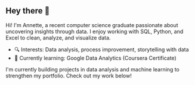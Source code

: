 ## Hey there 👋

Hi! I'm Annette, a recent computer science graduate passionate about uncovering insights through data. I enjoy working with SQL, Python, and Excel to clean, analyze, and visualize data.

- 🔍 Interests: Data analysis, process improvement, storytelling with data
- 🌱 Currently learning: Google Data Analytics (Coursera Certificate)

I'm currently building projects in data analysis and machine learning to strengthen my portfolio. Check out my work below!

